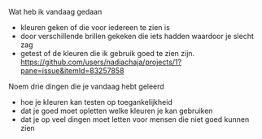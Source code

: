 Wat heb ik vandaag gedaan
- kleuren geken of die voor iedereen te zien is
- door verschillende brillen gekeken die iets hadden waardoor je slecht zag
- getest of de kleuren die ik gebruik goed te zien zijn.
https://github.com/users/nadiachaja/projects/1?pane=issue&itemId=83257858
 
Noem drie dingen die je vandaag hebt geleerd
- hoe je kleuren kan testen op toegankelijkheid
- dat je goed moet opletten welke kleuren je kan gebruiken
- dat je op veel dingen moet letten voor mensen die niet goed kunnen zien

